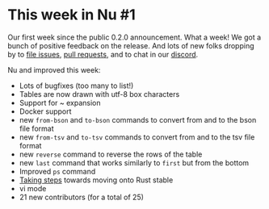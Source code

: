 # This week in Nu #1

Our first week since the public 0.2.0 announcement. What a week! We got a bunch of positive feedback on the release. And lots of new folks dropping by to [file issues](https://github.com/nushell/nushell/issues), [pull requests](https://github.com/nushell/nushell/pulls), and to chat in our [discord](https://discord.gg/NtAbbGn).

Nu and improved this week:

- Lots of bugfixes (too many to list!)
- Tables are now drawn with utf-8 box characters
- Support for ~ expansion
- Docker support
- new `from-bson` and `to-bson` commands to convert from and to the bson file format
- new `from-tsv` and `to-tsv` commands to convert from and to the tsv file format
- new `reverse` command to reverse the rows of the table
- new `last` command that works similarly to `first` but from the bottom
- Improved `ps` command
- [Taking steps](https://github.com/nushell/nushell/issues/362) towards moving onto Rust stable
- vi mode
- 21 new contributors (for a total of 25)
